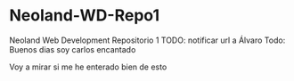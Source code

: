 # Neoland-WD-Repo1
Neoland Web Development Repositorio 1
TODO: notificar url a Álvaro
Todo: Buenos dias soy carlos encantado

Voy a mirar si me he enterado bien de esto 